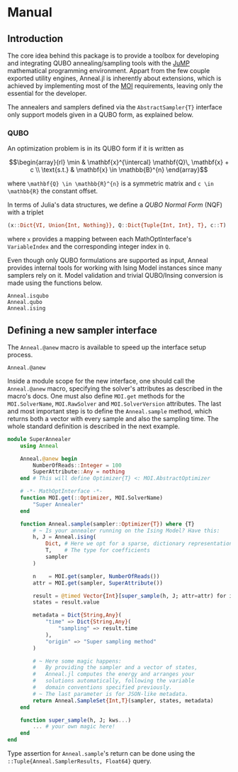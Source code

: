 # Manual

## Introduction
The core idea behind this package is to provide a toolbox for developing and integrating QUBO annealing/sampling tools with the [JuMP](https://jump.dev) mathematical programming environment.
Appart from the few couple exported utility engines, Anneal.jl is inherently about extensions, which is achieved by implementing most of the [MOI](https://jump.dev/MathOptInterface.jl) requirements, leaving only the essential for the developer.

The annealers and samplers defined via the `AbstractSampler{T}` interface only support models given in a QUBO form, as explained below.

### QUBO
An optimization problem is in its QUBO form if it is written as
```math
\begin{array}{rl}
    \min & \mathbf{x}^{\intercal} \mathbf{Q}\, \mathbf{x} + c \\
    \text{s.t.} & \mathbf{x} \in \mathbb{B}^{n}
\end{array}
```
where ``\mathbf{Q} \in \mathbb{R}^{n}`` is a symmetric matrix and ``c \in \mathbb{R}`` the constant offset.

In terms of Julia's data structures, we define a *QUBO Normal Form* (NQF) with a triplet
```julia
(x::Dict{VI, Union{Int, Nothing}}, Q::Dict{Tuple{Int, Int}, T}, c::T)
```
where ``x`` provides a mapping between each MathOptInterface's `VariableIndex` and the corresponding integer index in `Q`.

Even though only QUBO formulations are supported as input, Anneal provides internal tools for working with Ising Model instances since many samplers rely on it.
Model validation and trivial QUBO/Insing conversion is made using the functions below.
```@docs
Anneal.isqubo
Anneal.qubo
Anneal.ising
```

## Defining a new sampler interface

The `Anneal.@anew` macro is available to speed up the interface setup process.
```@docs
Anneal.@anew
```

Inside a module scope for the new interface, one should call the `Anneal.@anew` macro, specifying the solver's attributes as described in the macro's docs. One must also define `MOI.get` methods for the `MOI.SolverName`, `MOI.RawSolver` and `MOI.SolverVersion` attributes. The last and most important step is to define the `Anneal.sample` method, which returns both a vector with every sample and also the sampling time. The whole standard definition is described in the next example.

```julia
module SuperAnnealer
    using Anneal

    Anneal.@anew begin
        NumberOfReads::Integer = 100
        SuperAttribute::Any = nothing
    end # This will define Optimizer{T} <: MOI.AbstractOptimizer

    # -*- MathOptInterface -*-
    function MOI.get(::Optimizer, MOI.SolverName)
        "Super Annealer"
    end

    function Anneal.sample(sampler::Optimizer{T}) where {T}
        # ~ Is your annealer running on the Ising Model? Have this:
        h, J = Anneal.ising(
            Dict, # Here we opt for a sparse, dictionary representation 
            T,    # The type for coefficients
            sampler
        )

        n    = MOI.get(sampler, NumberOfReads())
        attr = MOI.get(sampler, SuperAttribute())

        result = @timed Vector{Int}[super_sample(h, J; attr=attr) for i = 1:n]
        states = result.value

        metadata = Dict{String,Any}(
            "time" => Dict{String,Any}(
                "sampling" => result.time
            ),
            "origin" => "Super sampling method"
        )

        # ~ Here some magic happens:
        #   By providing the sampler and a vector of states,
        #   Anneal.jl computes the energy and arranges your
        #   solutions automatically, following the variable
        #   domain conventions specified previously.
        # ~ The last parameter is for JSON-like metadata.
        return Anneal.SampleSet{Int,T}(sampler, states, metadata)
    end

    function super_sample(h, J; kws...)
        ... # your own magic here!
    end
end
```

Type assertion for `Anneal.sample`'s return can be done using the `::Tuple{Anneal.SamplerResults, Float64}` query.